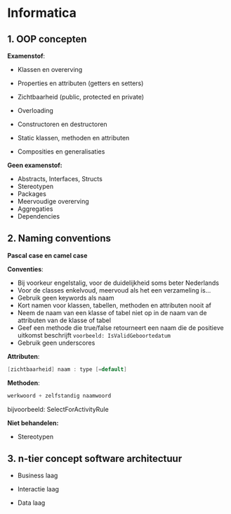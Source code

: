 # Informatica

## 1. OOP concepten

__Examenstof__:
- Klassen en overerving
- Properties en attributen (getters en setters)
- Zichtbaarheid (public, protected en private)
- Overloading
- Constructoren en destructoren

- Static klassen, methoden en attributen

- Composities en generalisaties

__Geen examenstof:__
- Abstracts, Interfaces, Structs
- Stereotypen
- Packages
- Meervoudige overerving
- Aggregaties
- Dependencies

## 2. Naming conventions

__Pascal case en camel case__

__Conventies__:
-   Bij voorkeur engelstalig, voor de duidelijkheid soms beter Nederlands
-   Voor de classes enkelvoud, meervoud als het een verzameling is...
-   Gebruik geen keywords als naam
-   Kort namen voor klassen, tabellen, methoden en attributen nooit af
-   Neem de naam van een klasse of tabel niet op in de naam van de attributen van de klasse of tabel
-   Geef een methode die true/false retourneert een naam die de positieve uitkomst beschrijft
```voorbeeld: IsValidGeboortedatum```
-   Gebruik geen underscores

__Attributen__:

~~~c#
[zichtbaarheid] naam : type [=default]
~~~

__Methoden__:
~~~c#
werkwoord + zelfstandig naamwoord
~~~
bijvoorbeeld: SelectForActivityRule

__Niet behandelen:__
- Stereotypen

## 3. n-tier concept software architectuur

- Business laag

- Interactie laag

- Data laag



